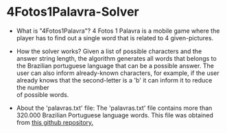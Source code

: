 # 4Fotos1Palavra-Solver
- What is "4Fotos1Palavra"?
  4 Fotos 1 Palavra is a mobile game where the player has to find out a single word that is related to 4 given-pictures.

- How the solver works?
   Given a list of possible characters and the answer string length, the algorithm generates all words that belongs to the Brazilian portuguese language that can
   be a possible answer.
   The user can also inform already-known characters, for example, if the user already knows that the second-letter is a 'b' it can inform it to reduce the number   
   of possible words.

- About the 'palavras.txt' file:
    The 'palavras.txt' file contains more than 320.000 Brazilian Portuguese language words.
    This file was obtained from [this github repository.](https://github.com/pythonprobr/palavras)

